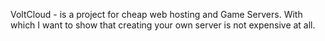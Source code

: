 VoltCloud - is a project for cheap web hosting and Game Servers. With which I want to show that creating your own server is not expensive at all.
